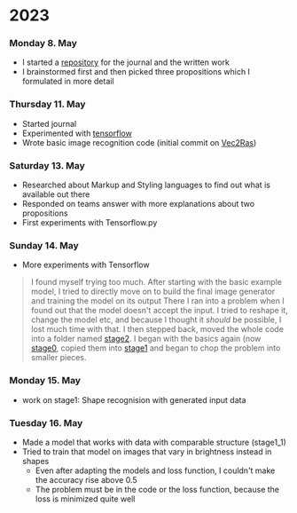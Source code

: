 
# 2023
### Monday 8. May
- I started a [repository](https://github.com/lrshsl/matura-doc/new/main) for the journal and the written work
- I brainstormed first and then picked three propositions which I formulated in more detail

### Thursday 11. May
- Started journal
- Experimented with [tensorflow](https://www.tensorflow.org/)
- Wrote basic image recognition code (initial commit on [Vec2Ras](https://github.com/lrshsl/Vec2Ras))

### Saturday 13. May
- Researched about Markup and Styling languages to find out what is available out there
- Responded on teams answer with more explanations about two propositions
- First experiments with Tensorflow.py

### Sunday 14. May
- More experiments with Tensorflow
> I found myself trying too much. After starting with the basic example model, I tried to directly move on to build the final image generator and training the model on its output
> There I ran into a problem when I found out that the model doesn't accept the input. I tried to reshape it, change the model etc, and because I thought it _should_ be possible, I lost much time with that.
> I then stepped back, moved the whole code into a folder named [stage2](https://github.com/lrshsl/Vec2Ras/tree/main/src/stage2).
> I began with the basics again (now [stage0](https://github.com/lrshsl/Vec2Ras/tree/main/src/stage0), copied them into [stage1](https://github.com/lrshsl/Vec2Ras/tree/main/src/stage1) and began to chop the problem into smaller pieces.

### Monday 15. May
- work on stage1: Shape recognision with generated input data

### Tuesday 16. May
- Made a model that works with data with comparable structure (stage1_1)
- Tried to train that model on images that vary in brightness instead in shapes
  - Even after adapting the models and loss function, I couldn't make the accuracy rise above 0.5
  - The problem must be in the code or the loss function, because the loss is minimized quite well
